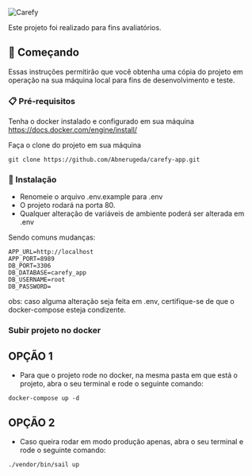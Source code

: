 ![Carefy](https://th.bing.com/th/id/OIP.1IYWqsN38X1AsZjkrq0nrwHaEK?w=301&h=180&c=7&r=0&o=5&pid=1.7)


Este projeto foi realizado para fins avaliatórios.


## 🚀 Começando

Essas instruções permitirão que você obtenha uma cópia do projeto em operação na sua máquina local para fins de desenvolvimento e teste.


### 📋 Pré-requisitos

Tenha o docker instalado e configurado em sua máquina
https://docs.docker.com/engine/install/

Faça o clone do projeto em sua máquina

```
git clone https://github.com/Abnerugeda/carefy-app.git
```

### 🔧 Instalação

- Renomeie o arquivo .env.example para .env
- O projeto rodará na porta 80.
- Qualquer alteração de variáveis de ambiente poderá ser alterada em .env

Sendo comuns mudanças:

```
APP_URL=http://localhost
APP_PORT=8989
DB_PORT=3306
DB_DATABASE=carefy_app
DB_USERNAME=root
DB_PASSWORD=
```

obs: caso alguma alteração seja feita em .env, certifique-se de que o docker-compose esteja condizente.

### Subir projeto no docker

## OPÇÃO 1
- Para que o projeto rode no docker, na mesma pasta em que está o projeto, abra o seu terminal e rode o seguinte comando:

`
docker-compose up -d
`

## OPÇÃO 2
- Caso queira rodar em modo produção apenas, abra o seu terminal e rode o seguinte comando:

`
./vendor/bin/sail up
`


